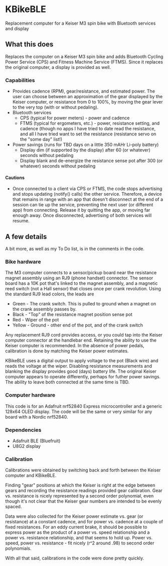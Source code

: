 # KBikeBLE
Replacement computer for a Keiser M3 spin bike with Bluetooth services and display

## What this does
Replaces the computer on a Keiser M3 spin bike and adds Bluetooth Cycling Power Service (CPS) and Fitness Machine Service (FTMS). Since it replaces the original computer, a display is provided as well.

### Capabilities
* Provides cadence (RPM), gear/resistance, and estimated power. The user can choose between an approximation of the gear displayed by the Keiser computer, or resistance from 0 to 100%, by moving the gear lever to the very top (with or without pedaling).
* Bluetooth services
  * CPS (typical for power meters) - power and cadence
  * FTMS (typical for ergometers, etc.) - power, resistance setting, and cadence (though no apps I have tried to date read the resistance, and all I have tried want to set the resistance (resistance servo on the "some day" list!)
* Power savings (runs for TBD days on a little 350 mAHr Li-poly battery)
  * Display dim (if supported by the display) after 60 (or whatever) seconds without pedaling
  * Display blank and de-energize the resistance sense pot after 300 (or whatever) seconds without pedaling

#### Cautions
* Once connected to a client via CPS or FTMS, the code stops advertising and stops updating (notify() calls) the other service. Therefore, a device that remains in range with an app that doesn't disconnect at the end of a session can tie up the service, preventing the next user (or different app) from connecting. Release it by quitting the app, or moving far enough away. Once disconnected, advertising of both services will resume.

## A few details

A bit more, as well as my To Do list, is in the comments in the code.

### Bike hardware
The M3 computer connects to a sensor/pickup board near the resistance magnet assembly using an RJ9 (phone handset) connector. The sensor board has a 10K pot that's linked to the magnet assembly, and a magnetic reed switch (not a Hall sensor) that closes once per crank revolution. Using the standard RJ9 lead colors, the leads are
* Green  - The crank switch. This is pulled to ground when a magnet on the crank assembly passes by.
* Black  - "Top" of the resistance magnet position sense pot
* Red    - Wiper of the pot
* Yellow - Ground - other end of the pot, and of the crank switch

Any replacement RJ9 cord provides access, or you could tap into the Keiser computer connector at the handlebar end. Retaining the ability to use the Keiser computer is recommended. In the absence of power pedals, calibration is done by matching the Keiser power estimates.

KBikeBLE uses a digital output to apply voltage to the pot (Black wire) and reads the voltage at the wiper. Disabling resistance measurements and blanking the display provides good (days) battery life. The original Keiser computer appears to operate differently, perhaps for futher power savings. The ability to leave both connected at the same time is TBD.

### Computer hardware
This code is for an Adafruit nrf52840 Express microcontroller and a generic 128x64 OLED display. The code will be the same or very similar for any board with a Nordic nrf52840.

### Dependencies
* Adafruit BLE (Bluefruit) 
* U8G2 display

### Calibration
Calibrations were obtained by switching back and forth between the Keiser computer and KBikeBLE. 

Finding "gear" positions at which the Keiser is right at the edge between gears and recording the resistance readings provided gear calibration. Gear vs. resistance is nicely represented by a second order polynomial, even though it's not clear that the Keiser gear numbers are intended to be evenly spaced.

Data were also collected for the Keiser power estimate vs. gear (or resistance) at a constant cadence, and for power vs. cadence at a couple of fixed resistances. For an eddy current brake, it should be possible to express power as the product of a power vs. speed relationship and a power vs. resistance relationship, and that seems to hold up. Power vs. speed, power vs. resistance - fit nicely (r^2 around .98) to second order polynomials. 

With all that said, calibrations in the code were done pretty quickly.
